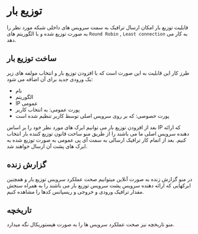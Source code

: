 # توزیع بار

قابلیت توزیع بار امکان ارسال ترافیک به سمت سرویس های داخلی شبکه مورد نظر را به صورت توزیع شده و با الگوریتم های `Round Robin` , `Least connection` به کار می دهد.

<DarkModeImage
  dark-src="/images/guides/fa/dark/networks/add-loadbalance.png"
  light-src="/images/guides/fa/light/networks/add-loadbalance.png"
  alt="Create LoadBalance"
/>

## ساخت توزیع بار
طرز کار این قابلیت به این صورت است که با افزودن توزیع بار و انتخاب مولفه های زیر یک ورودی جدید برای آن اضافه می شود:
- نام
- الگوریتم
- IP عمومی
- پورت عمومی:  به انتخاب کاربر
- پورت خصوصی:  که بر روی سرویس اصلی توسط کاربر تنظیم شده است

<DarkModeImage
  dark-src="/images/guides/fa/dark/networks/loadbalance-entry.png"
  light-src="/images/guides/fa/light/networks/loadbalance-entry.png"
  alt="LoadBalance Entry"
/>

بعد از افزودن توزیع بار می توانیم ابرک های مورد نظر خود را بر اساس IP که ارائه دهنده سرویس اصلی ما می باشند را از طریق منو ساخت قانون توزیع کننده بار انتخاب کنیم.
بعد از اتمام کار ترافیک ارسالی به سمت آی پی عمومی به صورت توزیع شده به ابرک های پشت آن ارسال خواهند شد.

<!-- todo : also we can explain about rules of load-balance  -->

## گزارش زنده
در منو گزارش زنده به صورت آنلاین میتوانیم صحت عملکرد سرویس توزیع بار و همچنین ابرکهایی که ارائه دهنده سرویس پشت سرویس توزیع بار می باشند را به همراه سنجش مقدار ترافیک ورودی و خروجی و ریسپانس کدها را مشاهده کنیم.

## تاریخچه
منو تاریخچه نیز صحت عملکرد سرویس ها را به صورت هیستوریکال نگه میدارد.

